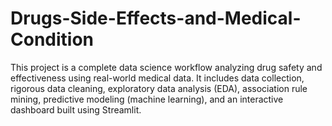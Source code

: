 # Drugs-Side-Effects-and-Medical-Condition
This project is a complete data science workflow analyzing drug safety and effectiveness using real-world medical data. It includes data collection, rigorous data cleaning, exploratory data analysis (EDA), association rule mining, predictive modeling (machine learning), and an interactive dashboard built using Streamlit. 
